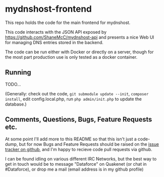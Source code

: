 # mydnshost-frontend

This repo holds the code for the main frontend for mydnshost.

This code interacts with the JSON API exposed by https://github.com/ShaneMcC/mydnshost-api and presents a nice Web UI for managing DNS entries stored in the backend.

The code can be run either with Docker or directly on a server, though for the most part production use is only tested as a docker container.

## Running

TODO...

(Generally: check out the code, `git submodule update --init`, `composer install`, edit config.local.php, run `php admin/init.php` to update the database.)

## Comments, Questions, Bugs, Feature Requests etc.

At some point I'll add more to this README so that this isn't just a code-dump, but for now Bugs and Feature Requests should be raised on the [issue tracker on github](https://github.com/shanemcc/mydnshost-api/issues), and I'm happy to recieve code pull requests via github.

I can be found idling on various different IRC Networks, but the best way to get in touch would be to message "Dataforce" on Quakenet (or chat in #Dataforce), or drop me a mail (email address is in my github profile)
